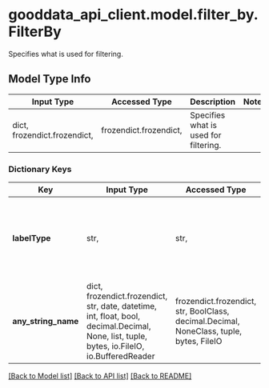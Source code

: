# gooddata_api_client.model.filter_by.FilterBy

Specifies what is used for filtering.

## Model Type Info
Input Type | Accessed Type | Description | Notes
------------ | ------------- | ------------- | -------------
dict, frozendict.frozendict,  | frozendict.frozendict,  | Specifies what is used for filtering. | 

### Dictionary Keys
Key | Input Type | Accessed Type | Description | Notes
------------ | ------------- | ------------- | ------------- | -------------
**labelType** | str,  | str,  | Specifies which label is used for filtering - primary or requested. | must be one of ["PRIMARY", "REQUESTED", ] if omitted the server will use the default value of "REQUESTED"
**any_string_name** | dict, frozendict.frozendict, str, date, datetime, int, float, bool, decimal.Decimal, None, list, tuple, bytes, io.FileIO, io.BufferedReader | frozendict.frozendict, str, BoolClass, decimal.Decimal, NoneClass, tuple, bytes, FileIO | any string name can be used but the value must be the correct type | [optional]

[[Back to Model list]](../../README.md#documentation-for-models) [[Back to API list]](../../README.md#documentation-for-api-endpoints) [[Back to README]](../../README.md)

